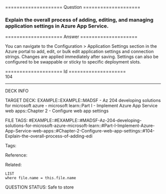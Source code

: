 ==================== Question ====================  

### Explain the overall process of adding, editing, and managing application settings in Azure App Service.  

==================== Answer ====================  

You can navigate to the Configuration > Application Settings section in the Azure portal to add, edit, or bulk edit application settings and connection strings. Changes are applied immediately after saving. Settings can also be configured to be swappable or sticky to specific deployment slots.

==================== Id ====================  
104

---

DECK INFO

TARGET DECK: EXAMPLE::EXAMPLE::MADSF - Az 204 developing solutions for microsoft azure - microsoft learn::Part I - Implement Azure App Service web apps::Chapter 2 - Configure web app settings

FILE TAGS: #EXAMPLE::#EXAMPLE::#MADSF-Az-204-developing-solutions-for-microsoft-azure-microsoft-learn::#Part-I-Implement-Azure-App-Service-web-apps::#Chapter-2-Configure-web-app-settings::#104-Explain-the-overall-process-of-adding-edi

Tags:

Reference:

Related:

```dataview
LIST
where file.name = this.file.name
```
QUESTION STATUS: Safe to store
